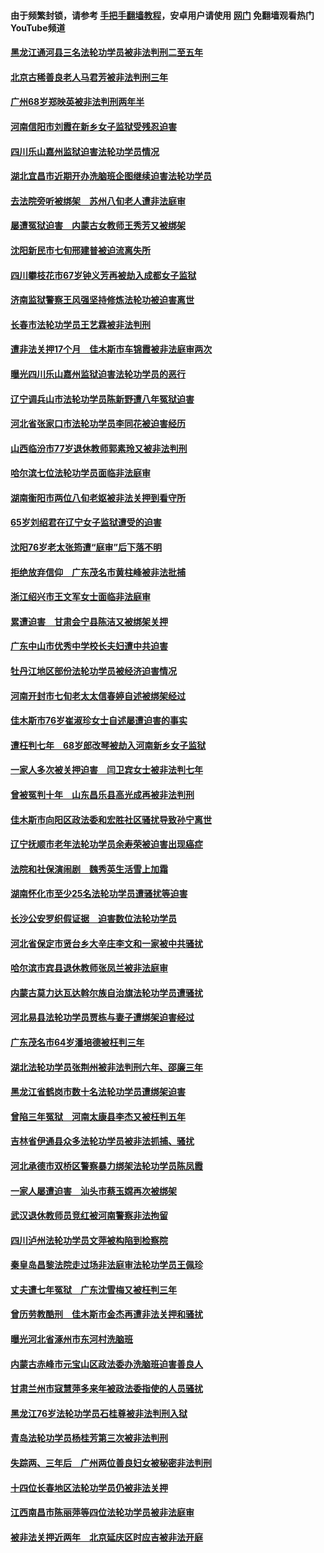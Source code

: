 #### 由于频繁封锁，请参考 [手把手翻墙教程](https://github.com/gfw-breaker/guides/wiki/)，安卓用户请使用 [网门](https://github.com/gfw-breaker/nogfw/blob/master/dl.md?t=01160900) 免翻墙观看热门YouTube频道 

#### [黑龙江通河县三名法轮功学员被非法判刑二至五年](../pages/81/417558.md?t=01160900) 

#### [北京古稀善良老人马君芳被非法判刑三年](../pages/81/417549.md?t=01160900) 

#### [广州68岁郑映英被非法判刑两年半](../pages/81/417570.md?t=01160900) 

#### [河南信阳市刘霞在新乡女子监狱受残忍迫害](../pages/81/417552.md?t=01160900) 

#### [四川乐山嘉州监狱迫害法轮功学员情况](../pages/81/417443.md?t=01160900) 

#### [湖北宜昌市近期开办洗脑班企图继续迫害法轮功学员](../pages/81/417550.md?t=01160900) 

#### [去法院旁听被绑架　苏州八旬老人遭非法庭审](../pages/81/417551.md?t=01160900) 

#### [屡遭冤狱迫害　内蒙古女教师王秀芳又被绑架](../pages/81/417568.md?t=01160900) 

#### [沈阳新民市七旬邢建普被迫流离失所](../pages/81/417569.md?t=01160900) 

#### [四川攀枝花市67岁钟义芳再被劫入成都女子监狱](../pages/81/417462.md?t=01160900) 

#### [济南监狱警察王风强坚持修炼法轮功被迫害离世](../pages/81/417448.md?t=01160900) 

#### [长春市法轮功学员王艺霖被非法判刑](../pages/81/417447.md?t=01160900) 

#### [遭非法关押17个月　佳木斯市车锦霞被非法庭审两次](../pages/81/417444.md?t=01160900) 

#### [曝光四川乐山嘉州监狱迫害法轮功学员的恶行](../pages/81/417140.md?t=01160900) 

#### [辽宁调兵山市法轮功学员陈新野遭八年冤狱迫害](../pages/81/417081.md?t=01160900) 

#### [河北省张家口市法轮功学员李同花被迫害经历](../pages/81/417463.md?t=01160900) 

#### [山西临汾市77岁退休教师郭素玲又被非法判刑](../pages/81/417145.md?t=01160900) 

#### [哈尔滨七位法轮功学员面临非法庭审](../pages/81/417121.md?t=01160900) 

#### [湖南衡阳市两位八旬老妪被非法关押到看守所](../pages/81/417131.md?t=01160900) 

#### [65岁刘绍君在辽宁女子监狱遭受的迫害](../pages/81/417025.md?t=01160900) 

#### [沈阳76岁老太张筠遭“庭审”后下落不明](../pages/81/417125.md?t=01160900) 

#### [拒绝放弃信仰　广东茂名市黄柱峰被非法批捕](../pages/81/417135.md?t=01160900) 

#### [浙江绍兴市王文军女士面临非法庭审](../pages/81/417124.md?t=01160900) 

#### [累遭迫害　甘肃会宁县陈洁又被绑架关押](../pages/81/417123.md?t=01160900) 

#### [广东中山市优秀中学校长夫妇遭中共迫害](../pages/81/417039.md?t=01160900) 

#### [牡丹江地区部份法轮功学员被经济迫害情况](../pages/81/417075.md?t=01160900) 

#### [河南开封市七旬老太太信春婷自述被绑架经过](../pages/81/416976.md?t=01160900) 

#### [佳木斯市76岁崔淑珍女士自述屡遭迫害的事实](../pages/81/417045.md?t=01160900) 

#### [遭枉判七年　68岁郎改琴被劫入河南新乡女子监狱](../pages/81/417079.md?t=01160900) 

#### [一家人多次被关押迫害　闫卫宾女士被非法判七年](../pages/81/417073.md?t=01160900) 

#### [曾被冤判十年　山东昌乐县高光成再被非法判刑](../pages/81/417097.md?t=01160900) 

#### [佳木斯市向阳区政法委和宏胜社区骚扰导致孙宁离世](../pages/81/417041.md?t=01160900) 

#### [辽宁抚顺市老年法轮功学员余寿荣被迫害出现癌症](../pages/81/417072.md?t=01160900) 

#### [法院和社保演闹剧　魏秀英生活雪上加霜](../pages/81/417069.md?t=01160900) 

#### [湖南怀化市至少25名法轮功学员遭骚扰等迫害](../pages/81/417074.md?t=01160900) 

#### [长沙公安罗织假证据　迫害数位法轮功学员](../pages/81/417030.md?t=01160900) 

#### [河北省保定市贤台乡大辛庄李文和一家被中共骚扰](../pages/81/417032.md?t=01160900) 

#### [哈尔滨市宾县退休教师张凤兰被非法庭审](../pages/81/417082.md?t=01160900) 

#### [内蒙古莫力达瓦达斡尔族自治旗法轮功学员遭骚扰](../pages/81/417042.md?t=01160900) 

#### [河北易县法轮功学员贾栋与妻子遭绑架迫害经过](../pages/81/417023.md?t=01160900) 

#### [广东茂名市64岁潘培德被枉判三年](../pages/81/417044.md?t=01160900) 

#### [湖北法轮功学员张荆州被非法判刑六年、邵廉三年](../pages/81/417024.md?t=01160900) 

#### [黑龙江省鹤岗市数十名法轮功学员遭绑架迫害](../pages/81/417040.md?t=01160900) 

#### [曾陷三年冤狱　河南太康县李杰又被枉判五年](../pages/81/417021.md?t=01160900) 

#### [吉林省伊通县众多法轮功学员被非法抓捕、骚扰](../pages/81/417033.md?t=01160900) 

#### [河北承德市双桥区警察暴力绑架法轮功学员陈凤霞](../pages/81/417031.md?t=01160900) 

#### [一家人屡遭迫害　汕头市蔡玉嫦再次被绑架](../pages/81/417046.md?t=01160900) 

#### [武汉退休教师员竞红被河南警察非法拘留](../pages/81/417027.md?t=01160900) 

#### [四川泸州法轮功学员文萍被构陷到检察院](../pages/81/417029.md?t=01160900) 

#### [秦皇岛昌黎法院走过场非法庭审法轮功学员王佩珍](../pages/81/417026.md?t=01160900) 

#### [丈夫遭七年冤狱　广东沈雪梅又被枉判三年](../pages/81/416977.md?t=01160900) 

#### [曾历劳教酷刑　佳木斯市金杰再遭非法关押和骚扰](../pages/81/416975.md?t=01160900) 

#### [曝光河北省涿州市东河村洗脑班](../pages/81/416937.md?t=01160900) 

#### [内蒙古赤峰市元宝山区政法委办洗脑班迫害善良人](../pages/81/416982.md?t=01160900) 

#### [甘肃兰州市寇慧萍多来年被政法委指使的人员骚扰](../pages/81/416903.md?t=01160900) 

#### [黑龙江76岁法轮功学员石桂尊被非法判刑入狱](../pages/81/416935.md?t=01160900) 

#### [青岛法轮功学员杨桂芳第三次被非法判刑](../pages/81/416952.md?t=01160900) 

#### [失踪两、三年后　广州两位善良妇女被秘密非法判刑](../pages/81/416938.md?t=01160900) 

#### [十四位长春地区法轮功学员仍被非法关押](../pages/81/416950.md?t=01160900) 

#### [江西南昌市陈丽萍等四位法轮功学员被非法庭审](../pages/81/416946.md?t=01160900) 

#### [被非法关押近两年　北京延庆区时应吉被非法开庭](../pages/81/416933.md?t=01160900) 

